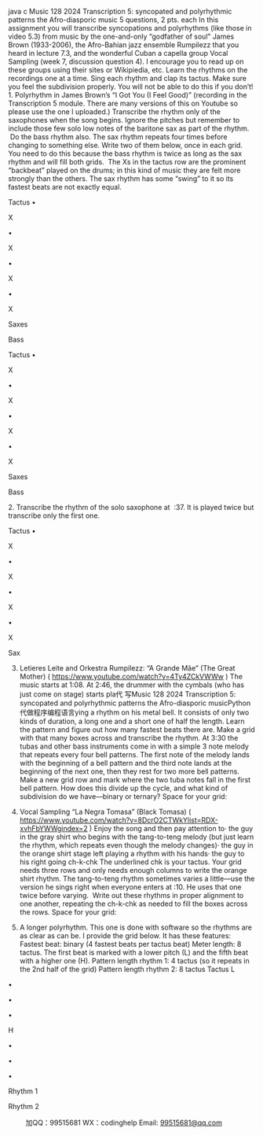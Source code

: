 java c
Music 128 2024 
Transcription 5: syncopated and polyrhythmic patterns the Afro-diasporic music 
5 questions, 2 pts. each 
In this assignment you will transcribe syncopations and polyrhythms (like those in video 5.3) from music by the one-and-only “godfather of soul” James Brown (1933-2006), the Afro-Bahian jazz ensemble Rumpilezz that you heard in lecture 7.3, and the wonderful Cuban a capella group Vocal Sampling (week 7, discussion question 4). I encourage you to read up on these groups using their sites or Wikipiedia, etc. Learn the rhythms on the recordings one at a time. Sing each rhythm and clap its tactus. Make sure you feel the subdivision properly. You will not be able to do this if you don’t! 1. Polyrhythm in James Brown’s “I Got You (I Feel Good)” (recording in the Transcription 5 module. There are many versions of this on Youtube so please use the one I uploaded.) 
Transcribe the rhythm only of the saxophones when the song begins. Ignore the pitches but remember to include those few solo low notes of the baritone sax as part of the rhythm.  Do the bass rhythm also. The sax rhythm repeats four times before changing to something else. Write two of them below, once in each grid. You need to do this because the bass rhythm is twice as long as the sax rhythm and will fill both grids.  The Xs in the tactus row are the prominent “backbeat” played on the drums; in this kind of music they are felt more strongly than the others. The sax rhythm has some “swing” to it so its fastest beats are not exactly equal.

Tactus 
• 

X 

• 

X 

• 

X 

• 

X 

Saxes 
















Bass 


















Tactus 
• 

X 

• 

X 

• 

X 

• 

X 

Saxes 
















Bass 
















2. Transcribe the rhythm of the solo saxophone at  :37. It is played twice but transcribe only the first one.

Tactus 
• 

X 

• 

X 

• 

X 

• 

X 

Sax 

















3. Letieres Leite and Orkestra Rumpilezz: “A Grande Mãe” (The Great Mother)
( https://www.youtube.com/watch?v=4Ty4ZCkVWWw )
The music starts at 1:08. At 2:46, the drummer with the cymbals (who has just come on stage) starts pla代 写Music 128 2024 Transcription 5: syncopated and polyrhythmic patterns the Afro-diasporic musicPython
代做程序编程语言ying a rhythm on his metal bell. It consists of only two kinds of duration, a long one and a short one of half the length. Learn the pattern and figure out how many fastest beats there are. Make a grid with that many boxes across and transcribe the rhythm.
At 3:30 the tubas and other bass instruments come in with a simple 3 note melody that repeats every four bell patterns. The first note of the melody lands with the beginning of a bell pattern and the third note lands at the beginning of the next one, then they rest for two more bell patterns. Make a new grid row and mark where the two tuba notes fall in the first bell pattern. How does this divide up the cycle, and what kind of subdivision do we have—binary or ternary?
Space for your grid:


4. Vocal Sampling “La Negra Tomasa” (Black Tomasa)
( https://www.youtube.com/watch?v=8DcrO2CTWkYlist=RDX-xvhFbYWWgindex=2 )
Enjoy the song and then pay attention to· the guy in the gray shirt who begins with the tang-to-teng melody (but just learn the rhythm, which repeats even though the melody changes)· the guy in the orange shirt stage left playing a rhythm with his hands· the guy to his right going ch-k-chk
The underlined chk is your tactus. Your grid needs three rows and only needs enough columns to write the orange shirt rhythm. The tang-to-teng rhythm sometimes varies a little—use the version he sings right when everyone enters at :10. He uses that one twice before varying.  Write out these rhythms in proper alignment to one another, repeating the ch-k-chk as needed to fill the boxes across the rows.
Space for your grid:


5. A longer polyrhythm. This one is done with software so the rhythms are as clear as can be. I provide the grid below.
It has these features:
Fastest beat: binary (4 fastest beats per tactus beat)
Meter length: 8 tactus. The first beat is marked with a lower pitch (L) and the fifth beat with a 	higher one (H).
Pattern length rhythm 1: 4 tactus (so it repeats in the 2nd half of the grid)
Pattern length rhythm 2: 8 tactus
Tactus 
L 



• 



• 



• 



H 



• 



• 



• 



Rhythm 1 
































Rhythm 2 



































         
加QQ：99515681  WX：codinghelp  Email: 99515681@qq.com
